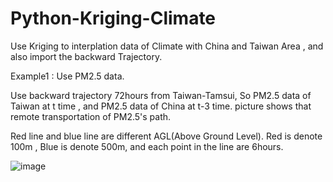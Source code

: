 # Python-Kriging-Climate
Use Kriging to interplation data of Climate with China and Taiwan Area , and also import the backward Trajectory.


Example1 : 
Use PM2.5 data.

Use backward trajectory 72hours from Taiwan-Tamsui,
So PM2.5 data of Taiwan at t time , and PM2.5 data of China at t-3 time.
picture shows that remote transportation of PM2.5's path.

Red line and blue line are different AGL(Above Ground Level).
Red is denote 100m , Blue is denote 500m, and each point in the line are 6hours.

![image](https://github.com/weisting-sinica/Python-Kriging-Climate/blob/master/Example.png)

